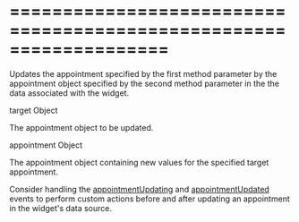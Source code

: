<!--**
/*-------------------------------------------
    Auto-generated file. Do not modify.
-------------------------------------------

**-->
===================================================================
===================================================================

<!--shortDescription-->
Updates the appointment specified by the first method parameter by the appointment object specified by the second method parameter in the the data associated with the widget.
<!--/shortDescription-->

<!--paramName1-->target<!--/paramName1-->
<!--paramType1-->Object<!--/paramType1-->
<!--paramDescription1-->
The appointment object to be updated.
<!--/paramDescription1-->

<!--paramName2-->appointment<!--/paramName2-->
<!--paramType2-->Object<!--/paramType2-->
<!--paramDescription2-->
The appointment object containing new values for the specified target appointment. 
<!--/paramDescription2-->

<!--fullDescription-->
Consider handling the [appointmentUpdating](/Documentation/ApiReference/UI_Widgets/dxScheduler/Events/#appointmentUpdating) and [appointmentUpdated](/Documentation/ApiReference/UI_Widgets/dxScheduler/Events/#appointmentUpdated) events to perform custom actions before and after updating an appointment in the widget's data source.
<!--/fullDescription-->